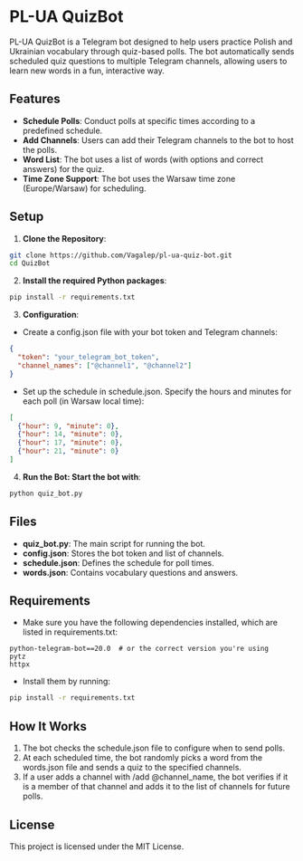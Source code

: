 # PL-UA QuizBot

PL-UA QuizBot is a Telegram bot designed to help users practice Polish and Ukrainian vocabulary through quiz-based polls. The bot automatically sends scheduled quiz questions to multiple Telegram channels, allowing users to learn new words in a fun, interactive way.

## Features

- **Schedule Polls**: Conduct polls at specific times according to a predefined schedule.
- **Add Channels**: Users can add their Telegram channels to the bot to host the polls.
- **Word List**: The bot uses a list of words (with options and correct answers) for the quiz.
- **Time Zone Support**: The bot uses the Warsaw time zone (Europe/Warsaw) for scheduling.

## Setup

1. **Clone the Repository**:
```bash
git clone https://github.com/Vagalep/pl-ua-quiz-bot.git
cd QuizBot
```
2. **Install the required Python packages**:
```bash
pip install -r requirements.txt
```
   
3. **Configuration**:
- Create a config.json file with your bot token and Telegram channels:
```json
{
  "token": "your_telegram_bot_token",
  "channel_names": ["@channel1", "@channel2"]
}
```
- Set up the schedule in schedule.json. Specify the hours and minutes for each poll (in Warsaw local time):
```json
[
  {"hour": 9, "minute": 0},
  {"hour": 14, "minute": 0},
  {"hour": 17, "minute": 0},
  {"hour": 21, "minute": 0}
]
```
4. **Run the Bot: Start the bot with**:
```bash
python quiz_bot.py
```

## Files

- **quiz_bot.py**: The main script for running the bot.
- **config.json**: Stores the bot token and list of channels.
- **schedule.json**: Defines the schedule for poll times.
- **words.json**: Contains vocabulary questions and answers.

## Requirements

- Make sure you have the following dependencies installed, which are listed in requirements.txt:
```plaintext
python-telegram-bot==20.0  # or the correct version you're using
pytz
httpx
```
- Install them by running:
```bash
pip install -r requirements.txt
```
## How It Works

1. The bot checks the schedule.json file to configure when to send polls.
2. At each scheduled time, the bot randomly picks a word from the words.json file and sends a quiz to the specified channels.
3. If a user adds a channel with /add @channel_name, the bot verifies if it is a member of that channel and adds it to the list of channels for future polls.

## License

This project is licensed under the MIT License.